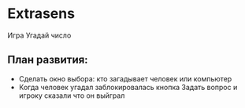 # Extrasens
Игра Угадай число

План развития:
--------------
* Сделать окно выбора: кто загадывает человек или компьютер
* Когда человек угадал заблокировалась кнопка Задать вопрос и игроку сказали что он выйграл
